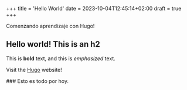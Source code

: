 +++
title = 'Hello World'
date = 2023-10-04T12:45:14+02:00
draft = true
+++

Comenzando aprendizaje con Hugo!

## Hello world! This is an h2

This is **bold** text, and this is _emphasized_ text.

Visit the [Hugo](https://gohugo.io) website!

### Esto es todo por hoy.
